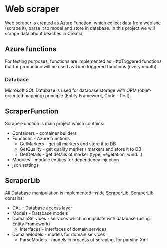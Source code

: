 # Web scraper 
Web scraper is created as Azure Function, which collect data from web site (scrape it), parse it to model and store in database. In this project we will scrape data about beaches in Croatia.  

## Azure functions  
For testing purposes, functions are implemented as HttpTriggered functions but for production will be used as Time triggered functions (every month).  

### Database  
Microsoft SQL Database is used for database storage with ORM (objet-orijented mapping) principle (Entity Framework, Code - first).  

## ScraperFunction
ScraperFunction is main project which contains:
 * Containers - container builders
 * Functions - Azure functions
   * GetMarkers - get all markers and store it to DB  
   * GetQuality - get quality marker / markers and store it to DB  
   * GetDetails - get details of marker (type, vegetation, wind...)  
 * Modules - module entities for dependency injection  
 * json settings  

## ScraperLib
All Database manipulation is implemented inside ScraperLib. ScraperLib contains:
  * DAL - Database access layer 
  * Models - Database models 
  * DomainServices - services which manipulate with database (using Entity Framework)  
    * Interfaces - interfaces of domain services 
  * DomainModels - models for domain services
    * ParseModels - models in process of scraping, for parsing Xml
